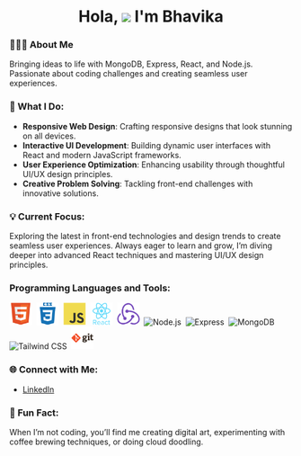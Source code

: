 
  <h1 align="center"> Hola, <img src="https://media.giphy.com/media/hvRJCLFzcasrR4ia7z/giphy.gif" width="30px"/> I'm Bhavika</h1>

  ### 🙋🏻‍♀️ About Me
  <p align="left">Bringing ideas to life with MongoDB, Express, React, and Node.js. Passionate about coding challenges and creating seamless user experiences.</p>

  ### 🚀 What I Do:
  - **Responsive Web Design**: Crafting responsive designs that look stunning on all devices.
  - **Interactive UI Development**: Building dynamic user interfaces with React and modern JavaScript frameworks.
  - **User Experience Optimization**: Enhancing usability through thoughtful UI/UX design principles.
  - **Creative Problem Solving**: Tackling front-end challenges with innovative solutions.

  ### 💡 Current Focus:
  Exploring the latest in front-end technologies and design trends to create seamless user experiences. Always eager to learn and grow, I’m diving deeper into advanced React techniques and mastering UI/UX design 
  principles.

  ### Programming Languages and Tools:
  <div>
    <img src="https://github.com/devicons/devicon/blob/master/icons/html5/html5-original.svg" title="HTML5" alt="HTML" width="40" height="40"/>&nbsp;
    <img src="https://github.com/devicons/devicon/blob/master/icons/css3/css3-plain-wordmark.svg" title="CSS3" alt="CSS" width="40" height="40"/>&nbsp;
    <img src="https://github.com/devicons/devicon/blob/master/icons/javascript/javascript-original.svg" title="JavaScript" alt="JavaScript" width="40" height="40"/>&nbsp;
    <img src="https://github.com/devicons/devicon/blob/master/icons/react/react-original-wordmark.svg" title="React" alt="React" width="40" height="40"/>&nbsp;
    <img src="https://github.com/devicons/devicon/blob/master/icons/redux/redux-original.svg" title="Redux" alt="Redux" width="40" height="40"/>&nbsp;
    <img src="https://cdn.jsdelivr.net/gh/devicons/devicon@latest/icons/nodejs/nodejs-plain-wordmark.svg" title="Node.js" alt="Node.js" width="40" height="40"/>&nbsp;
    <img src="https://cdn.jsdelivr.net/gh/devicons/devicon@latest/icons/express/express-original.svg" title="Express" alt="Express" width="40" height="40"/>&nbsp;
    <img src="https://cdn.jsdelivr.net/gh/devicons/devicon@latest/icons/mongodb/mongodb-original-wordmark.svg" title="MongoDB" alt="MongoDB" width="40" height="40"/>&nbsp;
    <img src="https://cdn.jsdelivr.net/gh/devicons/devicon@latest/icons/tailwindcss/tailwindcss-original-wordmark.svg" title="Tailwind CSS" alt="Tailwind CSS" width="40" height="40"/>&nbsp;
    <img src="https://github.com/devicons/devicon/blob/master/icons/git/git-original-wordmark.svg" title="Git" alt="Git" width="40" height="40"/>
  </div>

  ### 🌐 Connect with Me:
  - [LinkedIn](https://www.linkedin.com/in/your-linkedin-profile)
  

  ### 🌱 Fun Fact:
  When I’m not coding, you’ll find me creating digital art, experimenting with coffee brewing techniques, or doing cloud doodling.

